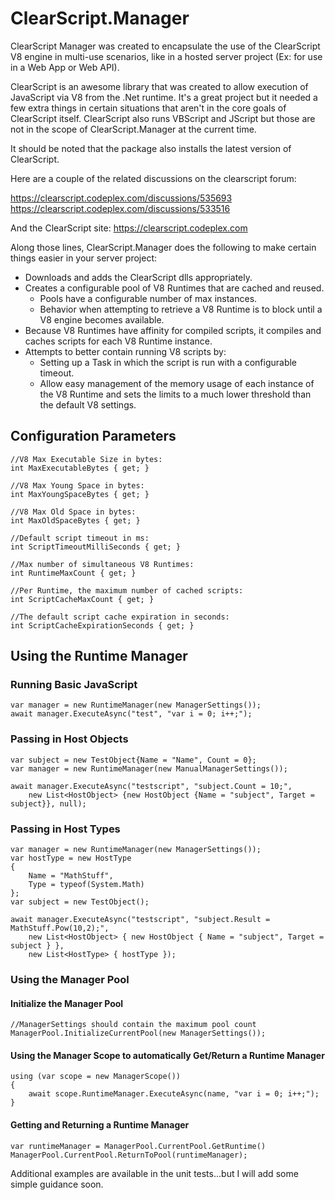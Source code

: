 # ClearScript.Manager

ClearScript Manager was created to encapsulate the use of the ClearScript V8 engine in multi-use scenarios, like in a hosted server project (Ex: for use in a Web App or Web API).

ClearScript is an awesome library that was created to allow execution of JavaScript via V8 from the .Net runtime. 
It's a great project but it needed a few extra things in certain situations that aren't in the core goals of ClearScript itself.
ClearScript also runs VBScript and JScript but those are not in the scope of ClearScript.Manager at the current time.

It should be noted that the package also installs the latest version of ClearScript.

Here are a couple of the related discussions on the clearscript forum:

<https://clearscript.codeplex.com/discussions/535693>  
<https://clearscript.codeplex.com/discussions/533516>  

And the ClearScript site: https://clearscript.codeplex.com

Along those lines, ClearScript.Manager does the following to make certain things easier in your server project:

* Downloads and adds the ClearScript dlls appropriately.
* Creates a configurable pool of V8 Runtimes that are cached and reused.
	- Pools have a configurable number of max instances.
	- Behavior when attempting to retrieve a V8 Runtime is to block until a V8 engine becomes available.
* Because V8 Runtimes have affinity for compiled scripts, it compiles and caches scripts for each V8 Runtime instance.
* Attempts to better contain running V8 scripts by:
	- Setting up a Task in which the script is run with a configurable timeout.
	- Allow easy management of the memory usage of each instance of the V8 Runtime and sets the limits to a much lower threshold than the default V8 settings. 

## Configuration Parameters
  
    //V8 Max Executable Size in bytes:  
    int MaxExecutableBytes { get; }

    //V8 Max Young Space in bytes:
    int MaxYoungSpaceBytes { get; }
        
	//V8 Max Old Space in bytes:  
	int MaxOldSpaceBytes { get; }
        
	//Default script timeout in ms:
	int ScriptTimeoutMilliSeconds { get; }  

	//Max number of simultaneous V8 Runtimes:  
	int RuntimeMaxCount { get; }
        
	//Per Runtime, the maximum number of cached scripts:  
	int ScriptCacheMaxCount { get; }
        
	//The default script cache expiration in seconds:  
	int ScriptCacheExpirationSeconds { get; }


## Using the Runtime Manager

### Running Basic JavaScript

    var manager = new RuntimeManager(new ManagerSettings());  
    await manager.ExecuteAsync("test", "var i = 0; i++;");

### Passing in Host Objects

    var subject = new TestObject{Name = "Name", Count = 0};
    var manager = new RuntimeManager(new ManualManagerSettings());

    await manager.ExecuteAsync("testscript", "subject.Count = 10;",
        new List<HostObject> {new HostObject {Name = "subject", Target = subject}}, null);

### Passing in Host Types

    var manager = new RuntimeManager(new ManagerSettings());
    var hostType = new HostType
    {
        Name = "MathStuff",
        Type = typeof(System.Math)
    };
    var subject = new TestObject();

    await manager.ExecuteAsync("testscript", "subject.Result = MathStuff.Pow(10,2);", 
        new List<HostObject> { new HostObject { Name = "subject", Target = subject } }, 
        new List<HostType> { hostType });

### Using the Manager Pool

#### Initialize the Manager Pool

	//ManagerSettings should contain the maximum pool count
	ManagerPool.InitializeCurrentPool(new ManagerSettings());

#### Using the Manager Scope to automatically Get/Return a Runtime Manager

    using (var scope = new ManagerScope())
	{
		await scope.RuntimeManager.ExecuteAsync(name, "var i = 0; i++;");
	}

#### Getting and Returning a Runtime Manager

	var runtimeManager = ManagerPool.CurrentPool.GetRuntime()
	ManagerPool.CurrentPool.ReturnToPool(runtimeManager);


Additional examples are available in the unit tests...but I will add some simple guidance soon.